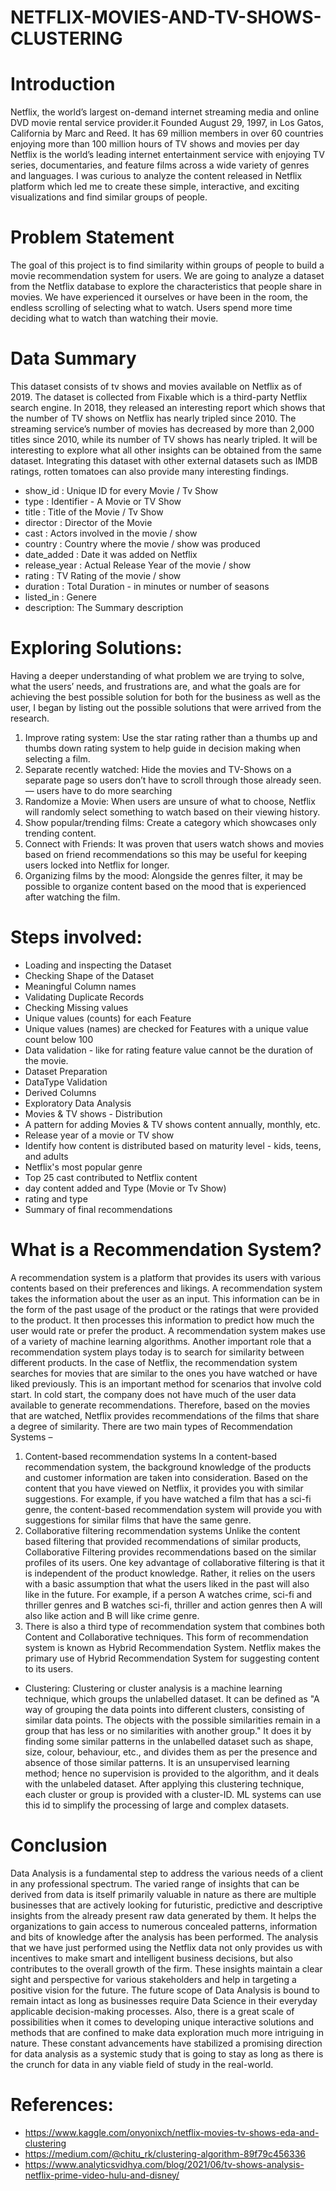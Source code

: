 # NETFLIX-MOVIES-AND-TV-SHOWS-CLUSTERING

# Introduction
Netflix, the world’s largest on-demand internet streaming media and online DVD movie rental service provider.it Founded August 29, 1997, in Los Gatos, California by Marc and Reed. It has 69 million members in over 60 countries enjoying more than 100 million hours of TV shows and movies per day
Netflix is the world’s leading internet entertainment service with enjoying TV series, documentaries, and feature films across a wide variety of genres and languages. I was curious to analyze the content released in Netflix platform which led me to create these simple, interactive, and exciting visualizations and find similar groups of people.

# Problem Statement
The goal of this project is to find similarity within groups of people to build a movie recommendation system for users. We are going to analyze a dataset from the Netflix database to explore the characteristics that people share in movies. We have experienced it ourselves or have been in the room, the endless scrolling of selecting what to watch.  Users spend more time deciding what to watch than watching their movie.

# Data Summary
This dataset consists of tv shows and movies available on Netflix as of 2019. The dataset is collected from Fixable which is a third-party Netflix search engine.
In 2018, they released an interesting report which shows that the number of TV shows on Netflix has nearly tripled since 2010. The streaming service’s number of movies has decreased by more than 2,000 titles since 2010, while its number of TV shows has nearly tripled. It will be interesting to explore what all other insights can be obtained from the same dataset.
Integrating this dataset with other external datasets such as IMDB ratings, rotten tomatoes can also provide many interesting findings.
* show_id : Unique ID for every Movie / Tv Show
* type : Identifier - A Movie or TV Show
* title : Title of the Movie / Tv Show
* director : Director of the Movie
* cast : Actors involved in the movie / show
* country : Country where the movie / show was produced
* date_added : Date it was added on Netflix
* release_year : Actual Release Year of the movie / show
* rating : TV Rating of the movie / show
* duration : Total Duration - in minutes or number of seasons
* listed_in : Genere
* description: The Summary description

# Exploring Solutions:
Having a deeper understanding of what problem we are trying to solve, what the users’ needs, and frustrations are, and what the goals are for achieving the best possible solution for both for the business as well as the user, I began by listing out the possible solutions that were arrived from the research.
1. Improve rating system: Use the star rating rather than a thumbs up and thumbs down rating system to help guide in decision making when selecting a film.
2. Separate recently watched: Hide the movies and TV-Shows on a separate page so users don’t have to scroll through those already seen. — users have to do more searching
3. Randomize a Movie: When users are unsure of what to choose, Netflix will randomly select something to watch based on their viewing history.
4. Show popular/trending films: Create a category which showcases only trending content.
5. Connect with Friends: It was proven that users watch shows and movies based on friend recommendations so this may be useful for keeping users locked into Netflix for longer.
6. Organizing films by the mood: Alongside the genres filter, it may be possible to organize content based on the mood that is experienced after watching the film.

# Steps involved:
* Loading and inspecting the Dataset
* Checking Shape of the Dataset
* Meaningful Column names
* Validating Duplicate Records
* Checking Missing values
* Unique values (counts) for each Feature
* Unique values (names) are checked for Features with a unique value count below 100
* Data validation - like for rating feature value cannot be the duration of the movie.
* Dataset Preparation
* DataType Validation
* Derived Columns
* Exploratory Data Analysis
* Movies & TV shows - Distribution
* A pattern for adding Movies & TV shows content annually, monthly, etc.
* Release year of a movie or TV show
* Identify how content is distributed based on maturity level - kids, teens, and adults
* Netflix's most popular genre
* Top 25 cast contributed to Netflix content
* day content added and Type (Movie or Tv Show)
* rating and type
* Summary of final recommendations

# What is a Recommendation System?
A recommendation system is a platform that provides its users with various contents based on their preferences and likings. A recommendation system takes the information about the user as an input.
This information can be in the form of the past usage of the product or the ratings that were provided to the product. It then processes this information to predict how much the user would rate or prefer the product. A recommendation system makes use of a variety of machine learning algorithms.
Another important role that a recommendation system plays today is to search for similarity between different products. In the case of Netflix, the recommendation system searches for movies that are similar to the ones you have watched or have liked previously.
This is an important method for scenarios that involve cold start. In cold start, the company does not have much of the user data available to generate recommendations.
Therefore, based on the movies that are watched, Netflix provides recommendations of the films that share a degree of similarity. There are two main types of Recommendation Systems –
1. Content-based recommendation systems
In a content-based recommendation system, the background knowledge of the products and customer information are taken into consideration. Based on the content that you have viewed on Netflix, it provides you with similar suggestions.
For example, if you have watched a film that has a sci-fi genre, the content-based recommendation system will provide you with suggestions for similar films that have the same genre.
2. Collaborative filtering recommendation systems
Unlike the content based filtering that provided recommendations of similar products, Collaborative Filtering provides recommendations based on the similar profiles of its users. One key advantage of collaborative filtering is that it is independent of the product knowledge.
Rather, it relies on the users with a basic assumption that what the users liked in the past will also like in the future. For example, if a person A watches crime, sci-fi and thriller genres and B watches sci-fi, thriller and action genres then A will also like action and B will like crime genre.
3. There is also a third type of recommendation system that combines both Content and Collaborative techniques. This form of recommendation system is known as Hybrid Recommendation System. Netflix makes the primary use of Hybrid Recommendation System for suggesting content to its users.


* Clustering:
Clustering or cluster analysis is a machine learning technique, which groups the unlabelled dataset. It can be defined as "A way of grouping the data points into different clusters, consisting of similar data points. The objects with the possible similarities remain in a group that has less or no similarities with another group."
It does it by finding some similar patterns in the unlabelled dataset such as shape, size, colour, behaviour, etc., and divides them as per the presence and absence of those similar patterns. 
It is an unsupervised learning method; hence no supervision is provided to the algorithm, and it deals with the unlabeled dataset. After applying this clustering technique, each cluster or group is provided with a cluster-ID. ML systems can use this id to simplify the processing of large and complex datasets.

# Conclusion
Data Analysis is a fundamental step to address the various needs of a client in any professional spectrum. The varied range of insights that can be derived from data is itself primarily valuable in nature as there are multiple businesses that are actively looking for futuristic, predictive and descriptive insights from the already present raw data generated by them. It helps the organizations to gain access to numerous concealed patterns, information and bits of knowledge after the analysis has been performed. The analysis that we have just performed using the Netflix data not only provides us with incentives to make smart and intelligent business decisions, but also contributes to the overall growth of the firm. These insights maintain a clear sight and perspective for various stakeholders and help in targeting a positive vision for the future. The future scope of Data Analysis is bound to remain intact as long as businesses require Data Science in their everyday applicable decision-making processes. Also, there is a great scale of possibilities when it comes to developing unique interactive solutions and methods that are confined to make data exploration much more intriguing in nature. These constant advancements have stabilized a promising direction for data analysis as a systemic study that is going to stay as long as there is the crunch for data in any viable field of study in the real-world.


# References:
* https://www.kaggle.com/onyonixch/netflix-movies-tv-shows-eda-and-clustering
* https://medium.com/@chitu_rk/clustering-algorithm-89f79c456336
* https://www.analyticsvidhya.com/blog/2021/06/tv-shows-analysis-netflix-prime-video-hulu-and-disney/

